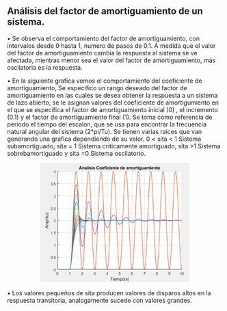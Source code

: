 ## Análisis del factor de amortiguamiento de un sistema.

• Se observa el comportamiento del factor de amortiguamiento, con intervalos desde 0 hasta 1, numero de pasos de 0.1. A medida que el valor del factor de amortiguamiento cambia la respuesta al sistema se ve afectada, mientras menor sea el valor del factor de amortiguamiento, más oscilatoria es la respuesta.

•	En la siguiente grafica vemos el comportamiento del coeficiente de amortiguamiento, Se especifico un rango deseado del factor de amortiguamiento en las cuales se desea obtener la respuesta a un sistema de lazo abierto, se le asignan valores del coeficiente de amortigumiento en el que se especifica el factor de amortiguamiento inicial (0) , el incremento (0.1) y el factor de amortiguamiento final (1). Se toma como referencia de periodo el tiempo del escalon, que se usa para encontrar la frecuencia natural angular del sistema (2*pi/Tu). Se tienen varias raices que van generando una grafica dependiendo de su valor. 0 < sita < 1 Sistema subamortiguado, sita = 1 Sistema criticamente amortiguado, sita >1 Sistema sobrebamortiguado y sita =0 Sistema oscilatorio.

<p align="center">
  <img src="plot.png" width="350" title="hover text">
</p>

•	Los valores pequeños de sita producen valores de disparos altos en la respuesta transitoria, analogamente sucede con valores grandes.

